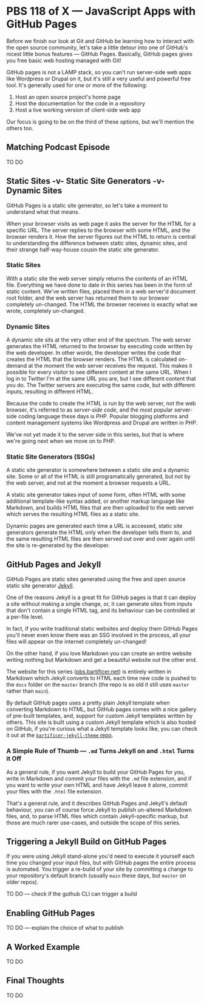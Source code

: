 # PBS 118 of X — JavaScript Apps with GitHub Pages

Before we finish our look at Git and GitHub be learning how to interact with the open source community, let's take a little detour into one of GitHub's nicest little bonus features — GitHub Pages. Basically, GitHub pages gives you free basic web hosting managed with Git!

GitHub pages is not a LAMP stack, so you can't run server-side web apps like Wordpress or Drupal on it, but it's still a very useful and powerful free tool. It's generally used for one or more of the following:

1. Host an open source project's home page
2. Host the documentation for the code in a repository
3. Host a live working version of client-side web app

Our focus is going to be on the third of these options, but we'll mention the others too.

## Matching Podcast Episode

TO DO

## Static Sites -v- Static Site Generators -v- Dynamic Sites

GitHub Pages is a static site generator, so let's take a moment to understand what that means.

When your browser visits as web page it asks the server for the HTML for a specific URL. The server replies to the browser with some HTML, and the browser renders it. How the server figures out the HTML to return is central to understanding the difference between static sites, dynamic sites, and their strange half-way-house cousin the static site generator.

### Static Sites

With a static site the web server simply returns the contents of an HTML file. Everything we have done to date in this series has been in the form of static content. We've written files, placed them in a web server'd document root folder, and the web server has returned them to our browser completely un-changed. The HTML the browser receives is exactly what we wrote, completely un-changed.

### Dynamic Sites

A dynamic site sits at the very other end of the spectrum. The web server generates the HTML returned to the browser by executing code written by the web developer. In other words, the developer writes the code that creates the HTML that the browser renders. The HTML is calculated on-demand at the moment the web server receives the request. This makes it possible for every visitor to see different content at the same URL. When I log in to Twitter I'm at the same URL you are, but I see different content that you do. The Twitter servers are executing the same code, but with different inputs, resulting in different HTML.

Because the code to create the HTML is run by the web server, not the web browser, it's referred to as *server-side code*, and the most popular server-side coding language these days is PHP. Popular blogging platforms and content management systems like Wordpress and Drupal are written in PHP.

We've not yet made it to the server side in this series, but that is where we're going next when we move on to PHP.

### Static Site Generators (SSGs)

A static site generator is somewhere between a static site and a dynamic site. Some or all of the HTML is still programatically generated, but not by the web server, and not at the moment a browser requests a URL.

A static site generator takes input of some form, often HTML with some additional template-like syntax added, or another markup language like Markdown, and builds HTML files that are then uploaded to the web server which serves the resulting HTML files as a static site.

Dynamic pages are generated each time a URL is accessed, static site generators generate the HTML only when the developer tells them to, and the same resulting HTML files are then served out over and over again until the site is re-generated by the developer.

## GitHub Pages and Jekyll

GitHub Pages are static sites generated using the free and open source static site generator [Jekyll](https://jekyllrb.com).

One of the reasons Jekyll is a great fit for GitHub pages is that it can deploy a site without making a single change, or, it can generate sites from inputs that don't contain a single HTML tag, and its behaviour can be controlled at a per-file level.

In fact, if you write traditional static websites and deploy them GitHub Pages you'll never even know there was an SSG involved in the process, all your files will appear on the internet completely un-changed!

On the other hand, if you love Markdown you can create an entire website writing nothing but Markdown and get a beautiful website out the other end.

The website for this series ([pbs.bartificer.net](https://pbs.bartificer.net/)) is entirely written in Markdown which Jekyll converts to HTML each time new code is pushed to the `docs` folder on the `master` branch (the repo is so old it still uses `master` rather than `main`).

By default GitHub pages uses a pretty plain Jekyll template when converting Markdown to HTML, but GitHub pages comes with a nice gallery of pre-built templates, and, support for custom Jekyll templates written by others. This site is built using a custom Jekyll template which is also hosted on GitHub, if you're curious what a Jekyll template looks like, you can check it out at the [`bartificer-jekyll-theme` repo](https://github.com/bartificer/bartificer-jekyll-theme).

### A Simple Rule of Thumb — `.md` Turns Jekyll on and `.html` Turns it Off

As a general rule, if you want Jekyll to build your GitHub Pages for you, write in Markdown and commit your files with the `.md` file extension, and if you want to write your own HTML and have Jekyll leave it alone, commit your files with the `.html` file extension.

That's a general rule, and it describes GitHub Pages and Jekyll's default behaviour, you can of course force Jekyll to publish un-altered Markdown files, and, to parse HTML files which contain Jekyll-specific markup, but those are much rarer use-cases, and outside the scope of this series.

## Triggering a Jekyll Build on GitHub Pages

If you were using Jekyll stand-alone you'd need to execute it yourself each time you changed your input files, but with GitHub pages the entire process is automated. You trigger a re-build of your site by committing a change to your repository's default branch (usually `main` these days, but `master` on older repos).

TO DO — check if the guthub CLI can trigger a build

## Enabling GitHub Pages

TO DO — explain the choice of what to publish

## A Worked Example

TO DO

## Final Thoughts

TO DO
